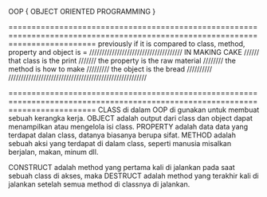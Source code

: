 OOP { OBJECT ORIENTED PROGRAMMING }

=============================================================================================================================== 
previously if it is compared to class, method, property and object is =
/////////////////////////////////////
IN MAKING CAKE                    //////
that class is the print             ///////
the property is the raw material      ////////
the method is how to make               /////////
the object is the bread                   //////////
///////////////////////////////////////////////////////
 
=============================================================================================================================== 
CLASS di dalam OOP di gunakan untuk membuat sebuah kerangka kerja.
OBJECT adalah output dari class dan object dapat menampilkan atau mengelola isi class.
PROPERTY adalah data data yang terdapat dalan class, datanya biasanya berupa sifat.
METHOD adalah sebuah aksi yang terdapat di dalam class, seperti manusia misalkan berjalan, makan, minum dll.

CONSTRUCT adalah method yang pertama kali di jalankan pada saat sebuah class di akses, maka 
DESTRUCT adalah method yang terakhir kali di jalankan setelah semua method di classnya di jalankan. 

 
 
